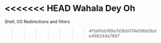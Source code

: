 <<<<<<< HEAD
Wahala Dey Oh
=======
Shell, I/O Redirections and filters
>>>>>>> 4f1a91eb189a7d3bb074e59bb5bde496244e7887
